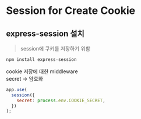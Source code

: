 # Session for Create Cookie
## express-session 설치 
> session에 쿠키를 저장하기 위함<br>
```js
npm install express-session
```

cookie 저장에 대한 middleware<br>
secret -> 암호화
```js
app.use(
  session({
    secret: process.env.COOKIE_SECRET,
  })
);
```
